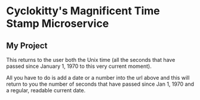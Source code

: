 Cyclokitty's Magnificent Time Stamp Microservice
============================

My Project
------------

This returns to the user both the Unix time (all the seconds that have passed since January 1, 1970 to this very current moment).

All you have to do is add a date or a number into the url above and this will return to you the number of seconds that have passed since Jan 1, 1970 and a regular, readable current date.

